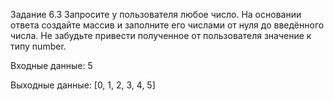 Задание 6.3
Запросите у пользователя любое число. На основании ответа создайте массив и заполните его числами от нуля до введённого числа. Не забудьте привести полученное от пользователя значение к типу number.

Входные данные: 5

Выходные данные: [0, 1, 2, 3, 4, 5]